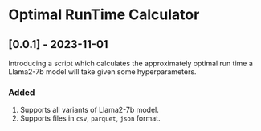 # Optimal RunTime Calculator

## [0.0.1] - 2023-11-01
Introducing a script which calculates the approximately optimal run time a 
Llama2-7b model will take given some hyperparameters.

### Added
1. Supports all variants of Llama2-7b model.
2. Supports files in `csv`, `parquet`, `json` format.
